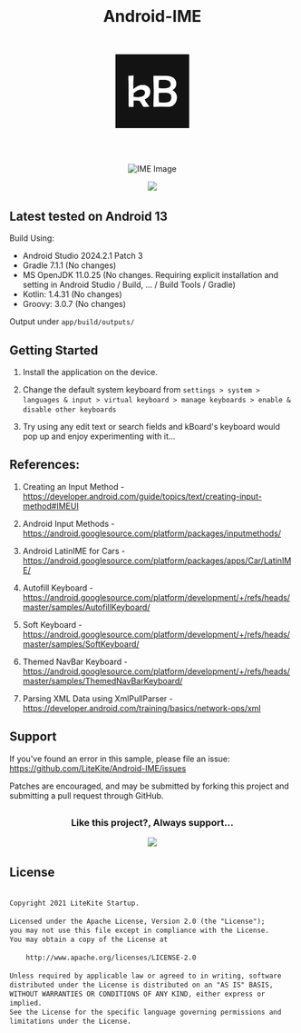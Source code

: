 <br>

<h1 align="center">Android-IME</h1>

<br>

<p align="center">
    <img src="https://github.com/LiteKite/Android-IME/blob/main/app/src/main/ic_launcher-web.png" alt="App Icon" width="130" />
</p>

##

<br>

<p align="center">
    <img src="https://github.com/svignesh93/Android-IME/blob/assets/assets/img_ime.png" alt="IME Image" />
</p>

<p align="center">
    <img src="https://github.com/LiteKite/Android-IME/workflows/build/badge.svg?branch=main" />
</p>

## Latest tested on Android 13

Build Using:
- Android Studio 2024.2.1 Patch 3
- Gradle 7.1.1 (No changes)
- MS OpenJDK 11.0.25 (No changes. Requiring explicit installation and setting in Android Studio / Build, ... / Build Tools / Gradle)
- Kotlin: 1.4.31 (No changes)
- Groovy: 3.0.7 (No changes)

Output under `app/build/outputs/`

## Getting Started

1) Install the application on the device.

2) Change the default system keyboard from `settings > system > languages & input > virtual keyboard > manage keyboards > enable & disable other keyboards`

3) Try using any edit text or search fields and kBoard's keyboard would pop up and enjoy experimenting with it...

## References:

1) Creating an Input Method - https://developer.android.com/guide/topics/text/creating-input-method#IMEUI

2) Android Input Methods - https://android.googlesource.com/platform/packages/inputmethods/

3) Android LatinIME for Cars - https://android.googlesource.com/platform/packages/apps/Car/LatinIME/

4) Autofill Keyboard - https://android.googlesource.com/platform/development/+/refs/heads/master/samples/AutofillKeyboard/

5) Soft Keyboard - https://android.googlesource.com/platform/development/+/refs/heads/master/samples/SoftKeyboard/

6) Themed NavBar Keyboard - https://android.googlesource.com/platform/development/+/refs/heads/master/samples/ThemedNavBarKeyboard/

7) Parsing XML Data using XmlPullParser - https://developer.android.com/training/basics/network-ops/xml

## Support

If you've found an error in this sample, please file an issue: https://github.com/LiteKite/Android-IME/issues

Patches are encouraged, and may be submitted by forking this project and submitting a pull request through GitHub.

##

<h3 align="center">Like this project?, Always support...</h3>

<p align="center">
    <a href="https://www.buymeacoffee.com/svignesh93"><img src="https://cdn.buymeacoffee.com/buttons/v2/default-yellow.png" height="50" /></a>
</p>

## License

~~~

Copyright 2021 LiteKite Startup.

Licensed under the Apache License, Version 2.0 (the "License");
you may not use this file except in compliance with the License.
You may obtain a copy of the License at

    http://www.apache.org/licenses/LICENSE-2.0

Unless required by applicable law or agreed to in writing, software
distributed under the License is distributed on an "AS IS" BASIS,
WITHOUT WARRANTIES OR CONDITIONS OF ANY KIND, either express or implied.
See the License for the specific language governing permissions and
limitations under the License.

~~~
